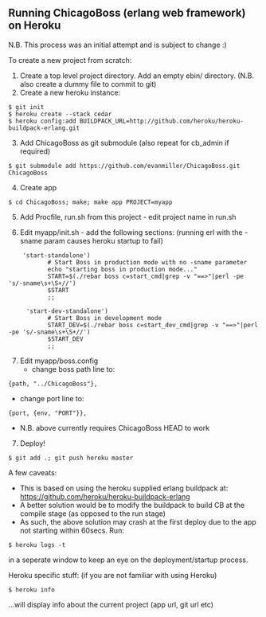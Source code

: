 Running ChicagoBoss (erlang web framework) on Heroku
----------------------------------------------------

N.B. This process was an initial attempt and is subject to change :)

To create a new project from scratch:

1. Create a top level project directory.  Add an empty ebin/ directory.
(N.B. also create a dummy file to commit to git)
2. Create a new heroku instance:

```
$ git init
$ heroku create --stack cedar
$ heroku config:add BUILDPACK_URL=http://github.com/heroku/heroku-buildpack-erlang.git
```

3. Add ChicagoBoss as git submodule (also repeat for cb_admin if required)

```
$ git submodule add https://github.com/evanmiller/ChicagoBoss.git ChicagoBoss
```

4. Create app

```
$ cd ChicagoBoss; make; make app PROJECT=myapp
```

5. Add Procfile, run.sh from this project - edit project name in run.sh

6. Edit myapp/init.sh - add the following sections: (running erl with the -sname param causes heroku startup to fail)

```
    'start-standalone')
           # Start Boss in production mode with no -sname parameter
           echo "starting boss in production mode..."
           START=$(./rebar boss c=start_cmd|grep -v "==>"|perl -pe 's/-sname\s+\S+//')
           $START
           ;;

     'start-dev-standalone')
           # Start Boss in development mode
           START_DEV=$(./rebar boss c=start_dev_cmd|grep -v "==>"|perl -pe 's/-sname\s+\S+//')
           $START_DEV
           ;;
```


7. Edit myapp/boss.config
   - change boss path line to:

```
{path, "../ChicagoBoss"},
```

   - change port line to:

```
{port, {env, "PORT"}},
```

   - N.B. above currently requires ChicagoBoss HEAD to work

7. Deploy!

```
$ git add .; git push heroku master
```

A few caveats:
- This is based on using the heroku supplied erlang buildpack at: https://github.com/heroku/heroku-buildpack-erlang
- A better solution would be to modify the buildpack to build CB at the compile stage (as opposed to the run stage)
- As such, the above solution may crash at the first deploy due to the app not starting within 60secs.  Run:
```
$ heroku logs -t
```
  in a seperate window to keep an eye on the deployment/startup process.

Heroku specific stuff:  (if you are not familiar with using Heroku)
```
$ heroku info
```
  ...will display info about the current project (app url, git url etc)



